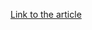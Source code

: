 [Link to the article](https://securityaffairs.co/wordpress/33682/cyber-crime/ali-baba-apt-middle-east.html)
